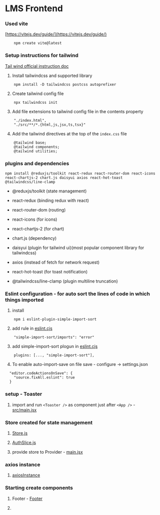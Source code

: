 # LMS Frontend

### Used vite

[https://vitejs.dev/guide/](https://vitejs.dev/guide/)

```
    npm create vite@latest
```

### Setup instructions for tailwind

[Tail wind official instruction doc](https://tailwindcss.com/docs/installation)

1. Install tailwindcss and supported library

```
    npm install -D tailwindcss postcss autoprefixer
```

2. Create tailwind config file

```
    npx tailwindcss init
```

3. Add file extensions to tailwind config file in the contents property

```
    "./index.html",
    "./src/**/*.{html,js,jsx,ts,tsx}"

```

4. Add the tailwind directives at the top of the `index.css` file

```
    @tailwind base;
    @tailwind components;
    @tailwind utilities;
```

### plugins and dependencies

```
npm install @reduxjs/toolkit react-redux react-router-dom react-icons react-chartjs-2 chart.js daisyui axios react-hot-toast @tailwindcss/line-clamp
```

- @reduxjs/toolkit (state management)

- react-redux (binding redux with react)

- react-router-dom (routing)

- react-icons (for icons)

- react-chartjs-2 (for chart)

- chart.js (dependency)

- daisyui (plugin for tailwind ui)(most popular component library for tailwindcss)

- axios (instead of fetch for network request)

- react-hot-toast (for toast notification)

- @tailwindcss/line-clamp (plugin multiline truncation)

### Eslint configuration - for auto sort the lines of code in which things imported

1. install

```
    npm i eslint-plugin-simple-import-sort
```

2.  add rule in [eslint.cjs](.eslintrc.cjs)

```
    "simple-import-sort/imports": "error"
```

3. add simple-import-sort plogun in [eslint.cjs](.eslintrc.cjs)

```
    plugins: [..., "simple-import-sort"],
```

4. To enable auto-import-save on file save - configure -> settings.json

```
  "editor.codeActionsOnSave": {
    "source.fixAll.eslint": true
  }
```

### setup - Toaster

1. import and run `<Toaster />` as component just after `<App />` - [src/main.jsx](src/main.jsx)

### Store created for state management

1. [Store.js](src/Redux/store.js)

2. [AuthSlice.js](src/Redux/Slices/AuthSlice.js)

3. provide store to Provider - [main.jsx](src/main.jsx)

### axios instance

1. [axiosInstance](src/Helpers/axiosInstance.js)

### Starting create components

1. Footer - [Footer](src/Components/Footer.jsx)

2. 
